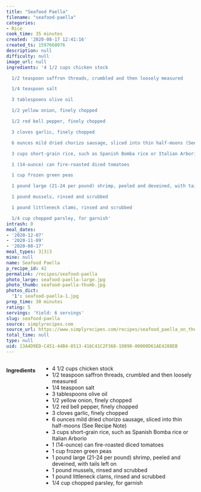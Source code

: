 ```yaml
---
title: "Seafood Paella"
filename: "seafood-paella"
categories:
- Rice
cook_time: 35 minutes
created: '2020-08-17 12:41:16'
created_ts: 1597668076
description: null
difficulty: null
image_url: null
ingredients: '4 1/2 cups chicken stock

  1/2 teaspoon saffron threads, crumbled and then loosely measured

  1/4 teaspoon salt

  3 tablespoons olive oil

  1/2 yellow onion, finely chopped

  1/2 red bell pepper, finely chopped

  3 cloves garlic, finely chopped

  6 ounces mild dried chorizo sausage, sliced into thin half-moons (See Recipe Note)

  3 cups short-grain rice, such as Spanish Bomba rice or Italian Arborio

  1 (14-ounce) can fire-roasted diced tomatoes

  1 cup frozen green peas

  1 pound large (21-24 per pound) shrimp, peeled and deveined, with tails left on

  1 pound mussels, rinsed and scrubbed

  1 pound littleneck clams, rinsed and scrubbed

  1/4 cup chopped parsley, for garnish'
intrash: 0
meal_dates:
- '2020-12-07'
- '2020-11-09'
- '2020-08-17'
meal_types: 3|3|3
mine: null
name: Seafood Paella
p_recipe_id: 42
permalink: /recipes/seafood-paella
photo_large: seafood-paella-large.jpg
photo_thumb: seafood-paella-thumb.jpg
photos_dict:
  '1': seafood-paella-1.jpg
prep_time: 30 minutes
rating: 5
servings: 'Yield: 6 servings'
slug: seafood-paella
source: simplyrecipes.com
source_url: https://www.simplyrecipes.com/recipes/seafood_paella_on_the_grill/
total_time: null
type: null
uid: 13A4D9ED-C451-44B4-8513-416C41C2F368-19898-00000D61AE4288EB
---
```

<div class="large-8 medium-7 columns" id="writeup">	</div><!-- #writeup -->
</div><!-- #row-one -->
<div class="row" id="row-two">	<div class="medium-4 small-5 columns" id="ingredients"><h4>Ingredients</h4><div class="box box-ingredients content"><ul>
<li>4 1/2 cups chicken stock</li>
<li>1/2 teaspoon saffron threads, crumbled and then loosely measured</li>
<li>1/4 teaspoon salt</li>
<li>3 tablespoons olive oil</li>
<li>1/2 yellow onion, finely chopped</li>
<li>1/2 red bell pepper, finely chopped</li>
<li>3 cloves garlic, finely chopped</li>
<li>6 ounces mild dried chorizo sausage, sliced into thin half-moons (See Recipe Note)</li>
<li>3 cups short-grain rice, such as Spanish Bomba rice or Italian Arborio</li>
<li>1 (14-ounce) can fire-roasted diced tomatoes</li>
<li>1 cup frozen green peas</li>
<li>1 pound large (21-24 per pound) shrimp, peeled and deveined, with tails left on</li>
<li>1 pound mussels, rinsed and scrubbed</li>
<li>1 pound littleneck clams, rinsed and scrubbed</li>
<li>1/4 cup chopped parsley, for garnish</li>
</ul>
</div>	</div>	<div class="medium-6 small-7 columns" id="directions">	</div>